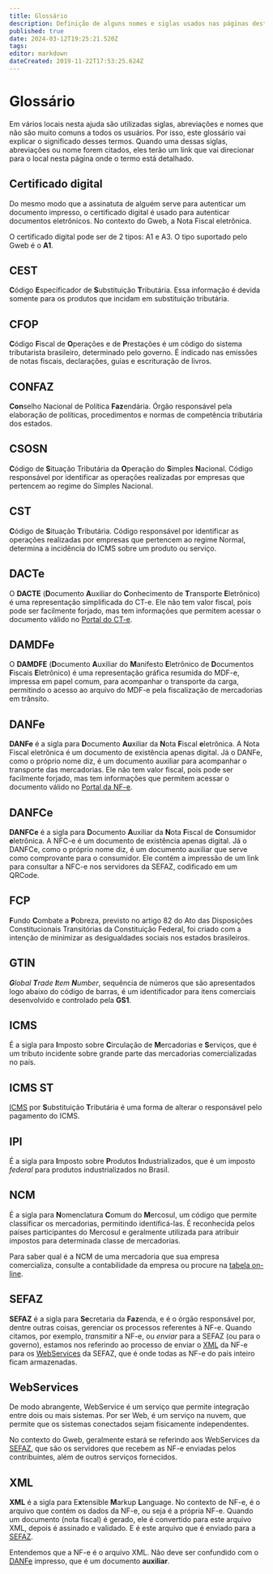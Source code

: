 ```yaml
---
title: Glossário
description: Definição de alguns nomes e siglas usados nas páginas desta ajuda
published: true
date: 2024-03-12T19:25:21.520Z
tags: 
editor: markdown
dateCreated: 2019-11-22T17:53:25.624Z
---
```


# Glossário

Em vários locais nesta ajuda são utilizadas siglas, abreviações e nomes que não são muito comuns a todos os usuários. Por isso, este glossário vai explicar o significado desses termos. Quando uma dessas siglas, abreviações ou nome forem citados, eles terão um link que vai direcionar para o local nesta página onde o termo está detalhado.

## Certificado digital

Do mesmo modo que a assinatuta de alguém serve para autenticar um documento impresso, o certificado digital é usado para autenticar documentos eletrônicos. No contexto do Gweb, a Nota Fiscal eletrônica.

O certificado digital pode ser de 2 tipos: A1 e A3. O tipo suportado pelo Gweb é o **A1**.

## CEST

**C**ódigo **E**specificador de **S**ubstituição **T**ributária. Essa informação é devida somente para os produtos que incidam em substituição tributária.

## CFOP

**C**ódigo **F**iscal de **O**perações e de **P**restações  é um código do sistema tributarista brasileiro, determinado pelo governo. É indicado nas emissões de notas fiscais, declarações, guias e escrituração de livros.

## CONFAZ

**Con**selho Nacional de Política **Faz**endária. Órgão responsável pela elaboração de políticas, procedimentos e normas de competência tributária dos estados.

## CSOSN

**C**ódigo de **S**ituação Tributária da **O**peração do **S**imples **N**acional. Código responsável por identificar as operações realizadas por empresas que pertencem ao regime do Simples Nacional.

## CST

**C**ódigo de **S**ituação **T**ributária. Código responsável por identificar as operações realizadas por empresas que pertencem ao regime Normal, determina a incidência do ICMS sobre um produto ou serviço.

## DACTe

O **DACTE** (**D**ocumento **A**uxiliar do **C**onhecimento de **T**ransporte **E**letrônico) é uma representação simplificada do CT-e. Ele não tem valor fiscal, pois pode ser facilmente forjado, mas tem informações que permitem acessar o documento válido no [Portal do CT-e](https://www.cte.fazenda.gov.br/portal/consultaRecaptcha.aspx?tipoConsulta=resumo&tipoConteudo=cktLvUUKqh0=).

## DAMDFe

O **DAMDFE** (**D**ocumento **A**uxiliar do **M**anifesto **E**letrônico de **D**ocumentos **F**iscais **E**letrônico) é uma representação gráfica resumida do MDF-e, impressa em papel comum, para acompanhar o transporte da carga, permitindo o acesso ao arquivo do MDF-e pela fiscalização de mercadorias em trânsito.

## DANFe

**DANFe** é a sigla para **D**ocumento **Au**xiliar da **N**ota **F**iscal **e**letrônica. A Nota Fiscal eletrônica é um documento de existência apenas digital. Já o DANFe, como o próprio nome diz, é um documento auxiliar para acompanhar o transporte das mercadorias. Ele não tem valor fiscal, pois pode ser facilmente forjado, mas tem informações que permitem acessar o documento válido no [Portal da NF-e](https://www.nfe.fazenda.gov.br/portal/consultaRecaptcha.aspx?tipoConsulta=completa).


## DANFCe

**DANFCe** é a sigla para **D**ocumento **A**uxiliar da **N**ota **F**iscal de **C**onsumidor **e**letrônica. A NFC-e é um documento de existência apenas digital. Já o DANFCe, como o próprio nome diz, é um documento auxiliar que serve como comprovante para o consumidor. Ele contém a impressão de um link para consultar a NFC-e nos servidores da SEFAZ, codificado em um QRCode.

## FCP

**F**undo **C**ombate a **P**obreza, previsto no artigo 82 do Ato das Disposições Constitucionais Transitórias da Constituição Federal, foi criado com a intenção de minimizar as desigualdades sociais nos estados brasileiros.

## GTIN

***G**lobal **T**rade **I**tem **N**umber*, sequência de números que são apresentados logo abaixo do código de barras, é um identificador para itens comerciais desenvolvido e controlado pela **GS1**.

## ICMS

É a sigla para **I**mposto sobre **C**irculação de **M**ercadorias e **S**erviços, que é um tributo incidente sobre grande parte das mercadorias comercializadas no país.

## ICMS ST

[ICMS](/glossario#icms) por **S**ubstituição **T**ributária é uma forma de alterar o responsável pelo pagamento do ICMS.

## IPI

É a sigla para **I**mposto sobre **P**rodutos **I**ndustrializados, que é um imposto _federal_ para produtos industrializados no Brasil.

## NCM

É a sigla para **N**omenclatura **C**omum do **M**ercosul, um código que permite classificar os mercadorias, permitindo identificá-las. É reconhecida pelos países participantes do Mercosul e geralmente utilizada para atribuir impostos para determinada classe de mercadorias.

Para saber qual é a NCM de uma mercadoria que sua empresa comercializa, consulte a contabilidade da empresa ou procure na [tabela on-line](https://portalunico.siscomex.gov.br/classif/#/sumario?perfil=publico).

## SEFAZ

**SEFAZ** é a sigla para **Se**cretaria da **Faz**enda, e é o órgão responsável por, dentre outras coisas, gerenciar os processos referentes à NF-e. Quando citamos, por exemplo, *transmitir* a NF-e, ou *enviar* para a SEFAZ (ou para o governo), estamos nos referindo ao processo de enviar o [XML](/glossario/xml) da NF-e para os [WebServices](/glossario/webservices) da SEFAZ, que é onde todas as NF-e do país inteiro ficam armazenadas.

## WebServices

De modo abrangente, WebService é um serviço que permite integração entre dois ou mais sistemas. Por ser Web, é um serviço na nuvem, que permite que os sistemas conectados sejam fisicamente independentes. 

No contexto do Gweb, geralmente estará se referindo aos WebServices da [SEFAZ](/glossario/sefaz/), que são os servidores que recebem as NF-e enviadas pelos contribuintes, além de outros serviços fornecidos.

## XML

**XML** é a sigla para E**x**tensible **M**arkup **L**anguage. No contexto de NF-e, é o arquivo que contém os dados da NF-e, ou seja é a própria NF-e. Quando um documento (nota fiscal) é gerado, ele é convertido para este arquivo XML, depois é assinado e validado. E é este arquivo que é enviado para a [SEFAZ](/glossario/sefaz/).
  
Entendemos que a NF-e é o arquivo XML. Não deve ser confundido com o [DANFe](/glossario/danfe) impresso, que é um documento **auxiliar**.
